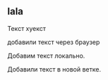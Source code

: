 ## lala

Текст хуекст

добавили текст через браузер

Добавим текст локально.

Добавили текст в новой ветке.
